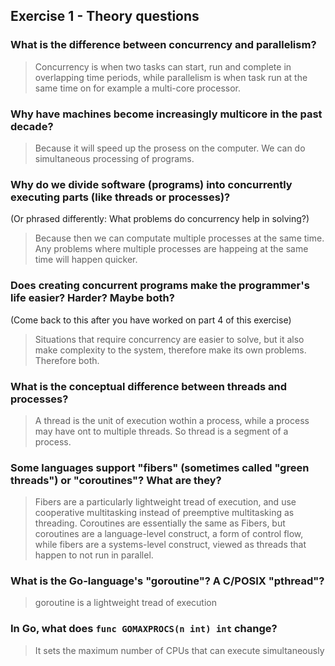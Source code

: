 Exercise 1 - Theory questions
-----------------------------
 
 ### What is the difference between concurrency and parallelism?
 > Concurrency is when two tasks can start, run and complete in overlapping time periods, while parallelism is when task run at the same time on for example a multi-core processor.
 
 ### Why have machines become increasingly multicore in the past decade?
 > Because it will speed up the prosess on the computer. We can do simultaneous processing of programs.
 
 ### Why do we divide software (programs) into concurrently executing parts (like threads or processes)?
 (Or phrased differently: What problems do concurrency help in solving?)
 > Because then we can computate multiple processes at the same time. Any problems where multiple processes are happeing at the same time will happen quicker.
 
 ### Does creating concurrent programs make the programmer's life easier? Harder? Maybe both?
 (Come back to this after you have worked on part 4 of this exercise)
 > Situations that require concurrency are easier to solve, but it also make complexity to the system, therefore make its own problems. Therefore both.
 
 ### What is the conceptual difference between threads and processes?
 > A thread is the unit of execution wothin a process, while a process may have ont to multiple threads. So thread is a segment of a process.
 
 ### Some languages support "fibers" (sometimes called "green threads") or "coroutines"? What are they?
 > Fibers are a particularly lightweight tread of execution, and use cooperative multitasking instead of preemptive multitasking as threading. Coroutines are essentially the same as Fibers, but coroutines are a language-level construct, a form of control flow, while fibers are a systems-level construct, viewed as threads that happen to not run in parallel.
 
 ### What is the Go-language's "goroutine"? A C/POSIX "pthread"?
 > goroutine is a lightweight tread of execution
 
 ### In Go, what does `func GOMAXPROCS(n int) int` change? 
 > It sets the maximum number of CPUs that can execute simultaneously



 
 
 
 
